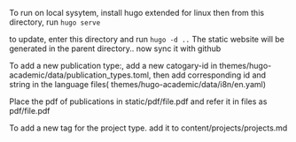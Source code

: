 
To run on local sysytem, install hugo extended for linux
then from this directory, run 
`hugo serve`

to update, enter this directory and run  `hugo -d ..`
The static website will be generated in the parent directory.. now sync it with github

To add a new publication type:, add a new catogary-id in themes/hugo-academic/data/publication_types.toml, then add corresponding id and string in the language files( themes/hugo-academic/data/i8n/en.yaml)

Place the pdf of publications in static/pdf/file.pdf and refer it in files as pdf/file.pdf

To add a new tag for the project type. add it to content/projects/projects.md
